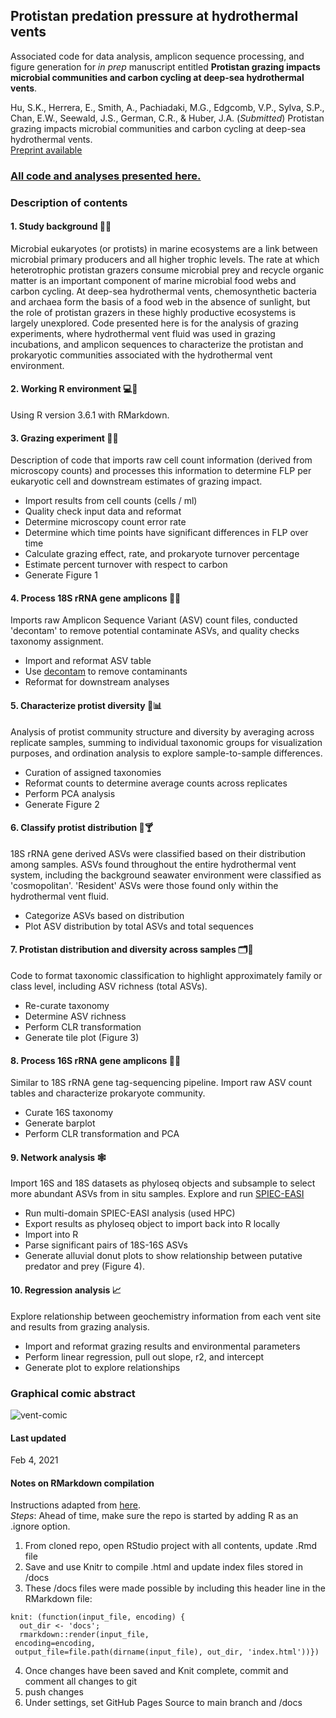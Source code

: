 ## Protistan predation pressure at hydrothermal vents

Associated code for data analysis, amplicon sequence processing, and figure generation for _in prep_ manuscript entitled **Protistan grazing impacts microbial communities and carbon cycling at deep-sea hydrothermal vents**.   

Hu, S.K., Herrera, E., Smith, A., Pachiadaki, M.G., Edgcomb, V.P., Sylva, S.P., Chan, E.W., Seewald, J.S., German, C.R., & Huber, J.A. (_Submitted_) Protistan grazing impacts microbial communities and carbon cycling at deep-sea hydrothermal vents.   
[Preprint available](https://www.biorxiv.org/content/10.1101/2021.02.08.430233v1)

### [All code and analyses presented here.](https://shu251.github.io/protist-gordaridge-2021/)

### Description of contents

#### 1. Study background :ocean::volcano:

Microbial eukaryotes (or protists) in marine ecosystems are a link between microbial primary producers and all higher trophic levels. The rate at which heterotrophic protistan grazers consume microbial prey and recycle organic matter is an important component of marine microbial food webs and carbon cycling. At deep-sea hydrothermal vents, chemosynthetic bacteria and archaea form the basis of a food web in the absence of sunlight, but the role of protistan grazers in these highly productive ecosystems is largely unexplored.
Code presented here is for the analysis of grazing experiments, where hydrothermal vent fluid was used in grazing incubations, and amplicon sequences to characterize the protistan and prokaryotic communities associated with the hydrothermal vent environment.

#### 2. Working R environment :computer::yarn:

Using R version 3.6.1 with RMarkdown.

#### 3. Grazing experiment :test_tube::microscope:

Description of code that imports raw cell count information (derived from microscopy counts) and processes this information to determine FLP per eukaryotic cell and downstream estimates of grazing impact.

* Import results from cell counts (cells / ml)
* Quality check input data and reformat
* Determine microscopy count error rate
* Determine which time points have significant differences in FLP over time
* Calculate grazing effect, rate, and prokaryote turnover percentage
* Estimate percent turnover with respect to carbon
* Generate Figure 1

#### 4. Process 18S rRNA gene amplicons :dna::soap:

Imports raw Amplicon Sequence Variant (ASV) count files, conducted 'decontam' to remove potential contaminate ASVs, and quality checks taxonomy assignment.

* Import and reformat ASV table
* Use [decontam](https://microbiomejournal.biomedcentral.com/articles/10.1186/s40168-018-0605-2) to remove contaminants
* Reformat for downstream analyses

#### 5. Characterize protist diversity :toolbox::bar_chart:

Analysis of protist community structure and diversity by averaging across replicate samples, summing to individual taxonomic groups for visualization purposes, and ordination analysis to explore sample-to-sample differences.

* Curation of assigned taxonomies
* Reformat counts to determine average counts across replicates
* Perform PCA analysis
* Generate Figure 2


#### 6. Classify protist distribution :ocean::cocktail:

18S rRNA gene derived ASVs were classified based on their distribution among samples. ASVs found throughout the entire hydrothermal vent system, including the background seawater environment were classified as 'cosmopolitan'. 'Resident' ASVs were those found only within the hydrothermal vent fluid.

* Categorize ASVs based on distribution
* Plot ASV distribution by total ASVs and total sequences

#### 7. Protistan distribution and diversity across samples :card_index_dividers::ocean:
Code to format taxonomic classification to highlight approximately family or class level, including ASV richness (total ASVs).

* Re-curate taxonomy
* Determine ASV richness
* Perform CLR transformation
* Generate tile plot (Figure 3)

#### 8. Process 16S rRNA gene amplicons :microbe::dna:
Similar to 18S rRNA gene tag-sequencing pipeline. Import raw ASV count tables and characterize prokaryote community.

* Curate 16S taxonomy
* Generate barplot
* Perform CLR transformation and PCA

#### 9. Network analysis :spider_web:

Import 16S and 18S datasets as phyloseq objects and subsample to select more abundant ASVs from in situ samples. Explore and run [SPIEC-EASI](https://github.com/zdk123/SpiecEasi)

* Run multi-domain SPIEC-EASI analysis (used HPC)
* Export results as phyloseq object to import back into R locally
* Import into R
* Parse significant pairs of 18S-16S ASVs
* Generate alluvial donut plots to show relationship between putative predator and prey (Figure 4).

#### 10. Regression analysis :chart_with_upwards_trend:

Explore relationship between geochemistry information from each vent site and results from grazing analysis.

* Import and reformat grazing results and environmental parameters
* Perform linear regression, pull out slope, r2, and intercept
* Generate plot to explore relationships

### Graphical comic abstract
![vent-comic](figs/GR-comic-protistsession.jpg)


#### Last updated
Feb 4, 2021


#### Notes on RMarkdown compilation

Instructions adapted from [here](https://resources.github.com/whitepapers/github-and-rstudio/).   
_Steps_:
Ahead of time, make sure the repo is started by adding R as an .ignore option.
1. From cloned repo, open RStudio project with all contents, update .Rmd file
2. Save and use Knitr to compile .html and update index files stored in /docs
3. These /docs files were made possible by including this header line in the RMarkdown file:
```
knit: (function(input_file, encoding) {
  out_dir <- 'docs';
  rmarkdown::render(input_file,
 encoding=encoding,
 output_file=file.path(dirname(input_file), out_dir, 'index.html'))})
```
4. Once changes have been saved and Knit complete, commit and comment all changes to git
5. push changes
6. Under settings, set GitHub Pages Source to main branch and /docs

